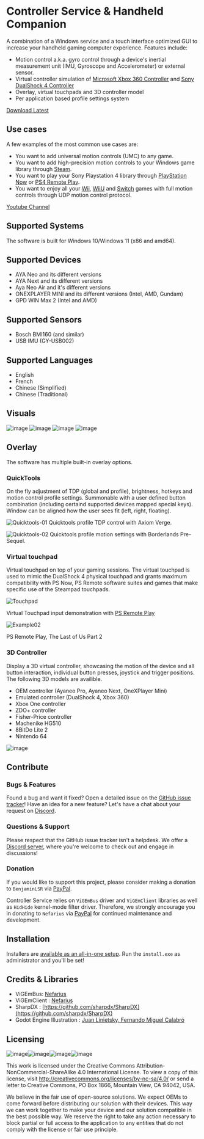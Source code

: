 # Controller Service & Handheld Companion

A combination of a Windows service and a touch interface optimized GUI to increase your handheld gaming computer experience. Features include:
- Motion control a.k.a. gyro control through a device's inertial measurement unit (IMU, Gyroscope and Accelerometer) or external sensor.
- Virtual controller simulation of [Microsoft Xbox 360 Controller](https://en.wikipedia.org/wiki/Xbox_360_controller) and [Sony DualShock 4 Controller](https://en.wikipedia.org/wiki/DualShock#DualShock_4)
- Overlay, virtual touchpads and 3D controller model
- Per application based profile settings system

[Download Latest](https://github.com/Valkirie/ControllerService/releases/latest)

## Use cases
A few examples of the most common use cases are:
- You want to add universal motion controls (UMC) to any game.
- You want to add high-precision motion controls to your Windows game library through [Steam](https://store.steampowered.com/controller/update/dec15).
- You want to play your Sony Playstation 4 library through [PlayStation Now](https://www.playstation.com/en-us/ps-now/) or [PS4 Remote Play](<https://remoteplay.dl.playstation.net/remoteplay/>).
- You want to enjoy all your [Wii](https://dolphin-emu.org/), [WiiU](https://cemu.info/) and [Switch](https://yuzu-emu.org/) games with full motion controls through UDP motion control protocol.

[Youtube Channel](https://www.youtube.com/channel/UCFLra6QVYJYeaWp2mGaq3Og)

## Supported Systems
The software is built for Windows 10/Windows 11 (x86 and amd64).

## Supported Devices
- AYA Neo and its different versions
- AYA Next and its different versions
- Aya Neo Air and it's different versions
- ONEXPLAYER MINI and its different versions (Intel, AMD, Gundam)
- GPD WIN Max 2 (Intel and AMD)

## Supported Sensors
- Bosch BMI160 (and similar)
- USB IMU (GY-USB002)

## Supported Languages
- English
- French
- Chinese (Simplified)
- Chinese (Traditional)

## Visuals
![image](https://user-images.githubusercontent.com/934757/188308169-abfcc335-39e9-44c5-ac9a-bc0e02ac7cec.png)
![image](https://user-images.githubusercontent.com/934757/188308173-6fcd01ce-eabf-4340-b2f2-a9f63a5b4072.png)
![image](https://user-images.githubusercontent.com/934757/188308180-3dc34830-4e5e-4c74-a3cf-33eee5c77cd9.png)
![image](https://user-images.githubusercontent.com/934757/188308184-e8893451-127a-48b3-be90-6229c614c317.png)

## Overlay
The software has multiple built-in overlay options. 

### QuickTools

On the fly adjustment of TDP (global and profile), brightness, hotkeys and motion control profile settings. Summonable with a user defined button combination (including certaind supported devices mapped special keys). Window can be aligned how the user sees fit (left, right, floating).

![Quicktools-01](https://user-images.githubusercontent.com/14330834/184693435-7df5ad40-ddb1-4359-9335-1a5804441dc3.png)
Quicktools profile TDP control with Axiom Verge.

![Quicktools-02](https://user-images.githubusercontent.com/14330834/184693443-117d8594-f4e5-4400-8341-2fb95b986d01.png)
Quicktools profile motion settings with Borderlands Pre-Sequel.

### Virtual touchpad

Virtual touchpad on top of your gaming sessions. The virtual touchpad is used to mimic the DualShock 4 physical touchpad and grants maximum compatibility with PS Now, PS Remote software suites and games that make specific use of the Steampad touchpads.

![Touchpad](https://thumbs.gfycat.com/DiscreteJollyBluemorphobutterfly-size_restricted.gif)

Virtual Touchpad input demonstration with [PS Remote Play](https://remoteplay.dl.playstation.net/remoteplay/lang/en/)

![Example02](https://user-images.githubusercontent.com/14330834/184550793-d81e2ec9-0271-4aae-bc44-7aeb393631ea.png)

PS Remote Play, The Last of Us Part 2

### 3D Controller

Display a 3D virtual controller, showcasing the motion of the device and all button interaction, individual button presses, joystick and trigger positions. The following 3D models are availible.
  - OEM controller (Ayaneo Pro, Ayaneo Next, OneXPlayer Mini)
  - Emulated controller (DualShock 4, Xbox 360)
  - Xbox One controller
  - ZDO+ controller
  - Fisher-Price controller
  - Machenike HG510 
  - 8BitDo Lite 2
  - Nintendo 64

![image](https://thumbs.gfycat.com/BlackandwhiteRareBorderterrier-size_restricted.gif)

## Contribute
### Bugs & Features
Found a bug and want it fixed? Open a detailed issue on the [GitHub issue tracker](../../issues)!
Have an idea for a new feature? Let's have a chat about your request on [Discord](https://discord.gg/CY6GFskwwg).

### Questions & Support
Please respect that the GitHub issue tracker isn't a helpdesk. We offer a [Discord server](https://discord.gg/CY6GFskwwg), where you're welcome to check out and engage in discussions!

### Donation
If you would like to support this project, please consider making a donation to `BenjaminLSR` via [PayPal](https://www.paypal.com/paypalme/BenjaminLSR).

Controller Service relies on `ViGEmBus` driver and `ViGEmClient` libraries as well as `HidHide` kernel-mode filter driver. Therefore, we strongly encourage you in donating to `Nefarius` via [PayPal](https://paypal.me/NefariusMaximus) for continued maintenance and development.

## Installation
Installers are [available as an all-in-one setup](../../releases/latest).
Run the `install.exe` as administrator and you'll be set!

## Credits & Libraries
- ViGEmBus: [Nefarius](https://github.com/ViGEm/ViGEmBus)
- ViGEmClient : [Nefarius](https://github.com/ViGEm/ViGEmClient)
- SharpDX : [https://github.com/sharpdx/SharpDX](https://github.com/sharpdx/SharpDX)
- Godot Engine Illustration : [Juan Linietsky, Fernando Miguel Calabró](https://github.com/godotengine/tps-demo)

## Licensing

![image](https://user-images.githubusercontent.com/934757/159507299-ee55ec0b-8c0a-41b6-8dab-a1c72589565e.png)![image](https://user-images.githubusercontent.com/934757/159507349-caf88e3f-508b-4293-ae69-9918d6ba3d75.png)![image](https://user-images.githubusercontent.com/934757/159507749-c6ce02f6-b428-4592-96ca-95084ac5669b.png)![image](https://user-images.githubusercontent.com/934757/159507875-9ee29e9d-9528-4345-9503-0e2a13faeb4c.png)

This work is licensed under the Creative Commons Attribution-NonCommercial-ShareAlike 4.0 International License. To view a copy of this license, visit http://creativecommons.org/licenses/by-nc-sa/4.0/ or send a letter to Creative Commons, PO Box 1866, Mountain View, CA 94042, USA.

We believe in the fair use of open-source solutions. We expect OEMs to come forward before distributing our solution with their devices. This way we can work together to make your device and our solution compatible in the best possible way. We reserve the right to take any action necessary to block partial or full access to the application to any entities that do not comply with the license or fair use principle.
